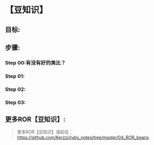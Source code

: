 # 【豆知识】

## 目标:
>

## 步骤:

### Step 00:有没有好的类比？


### Step 01:


### Step 02:


### Step 03:


## 更多ROR【豆知识】:
> 更多ROR【豆知识】请前往：https://github.com/Kerzzi/ruby_notes/tree/master/04_ROR_beans
